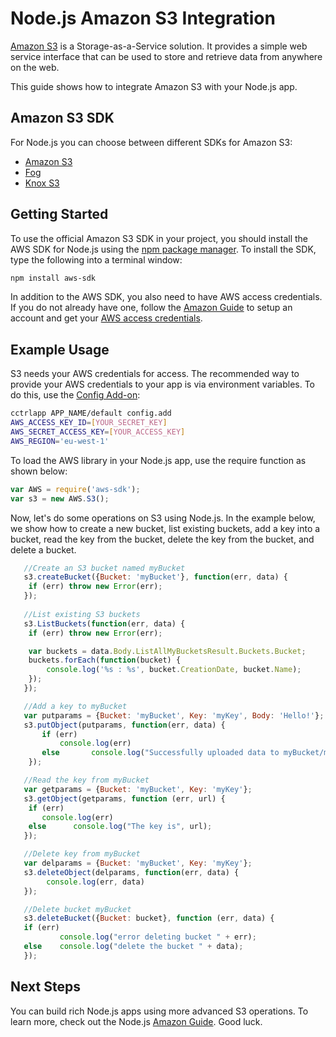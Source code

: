 # Node.js Amazon S3 Integration 

[Amazon S3] is a Storage-as-a-Service solution. It provides a simple web service interface that can be used to store and retrieve data from anywhere on the web.

This guide shows how to integrate Amazon S3 with your Node.js app. 

## Amazon S3 SDK
For Node.js you can choose between different SDKs for Amazon S3:
* [Amazon S3]
* [Fog]
* [Knox S3]

## Getting Started
To use the official Amazon S3 SDK in your project, you should install the AWS SDK for Node.js using the [npm package manager]. 
To install the SDK, type the following into a terminal window: 

~~~bash
npm install aws-sdk
~~~

In addition to the AWS SDK, you also need to have AWS access credentials. If you do not already have one, follow the [Amazon Guide] to setup an account and get your [AWS access credentials].

## Example Usage 
S3 needs your AWS credentials for access. The recommended way to provide your AWS credentials to your app is via environment variables. To do this, use the [Config Add-on]:

~~~bash
cctrlapp APP_NAME/default config.add 
AWS_ACCESS_KEY_ID=[YOUR_SECRET_KEY] 
AWS_SECRET_ACCESS_KEY=[YOUR_ACCESS_KEY] 
AWS_REGION='eu-west-1' 
~~~

To load the AWS library in your Node.js app, use the require function as shown below:

~~~javascript
var AWS = require('aws-sdk');
var s3 = new AWS.S3();
~~~

Now, let's do some operations on S3 using Node.js. In the example below, we show how to create a new bucket, list existing buckets, add a key into a bucket, read the key from the bucket, delete the key from the bucket, and delete a bucket.   

~~~javascript
   //Create an S3 bucket named myBucket
   s3.createBucket({Bucket: 'myBucket'}, function(err, data) {
    if (err) throw new Error(err);
   });
    
   //List existing S3 buckets
   s3.ListBuckets(function(err, data) {
    if (err) throw new Error(err);

    var buckets = data.Body.ListAllMyBucketsResult.Buckets.Bucket;
    buckets.forEach(function(bucket) {
        console.log('%s : %s', bucket.CreationDate, bucket.Name);
    });
   });

   //Add a key to myBucket
   var putparams = {Bucket: 'myBucket', Key: 'myKey', Body: 'Hello!'};
   s3.putObject(putparams, function(err, data) {
       if (err)       
           console.log(err)     
       else       console.log("Successfully uploaded data to myBucket/myKey");   
    });

   //Read the key from myBucket
   var getparams = {Bucket: 'myBucket', Key: 'myKey'};
   s3.getObject(getparams, function (err, url) {
  	if (err)
	   console.log(err)
	else	  console.log("The key is", url);
   });

   //Delete key from myBucket
   var delparams = {Bucket: 'myBucket', Key: 'myKey'};
   s3.deleteObject(delparams, function(err, data) {
        console.log(err, data)
   });

   //Delete bucket myBucket
   s3.deleteBucket({Bucket: bucket}, function (err, data) {
   if (err)
           console.log("error deleting bucket " + err);
   else    console.log("delete the bucket " + data);
   });
~~~

## Next Steps
You can build rich Node.js apps using more advanced S3 operations. To learn more, check out the Node.js [Amazon Guide]. Good luck.

[Amazon S3]: http://aws.amazon.com/s3/
[Fog]: https://docs.appfog.com/languages/node
[Knox S3]: https://github.com/LearnBoost/knox
[npm package manager]: https://npmjs.org/
[Amazon Guide]: http://docs.aws.amazon.com/AWSJavaScriptSDK/guide/node-intro.html
[AWS access credentials]: http://aws.amazon.com/security-credentials
[Config Add-on]: https://www.cloudcontrol.com/dev-center/add-on-documentation/custom-config
